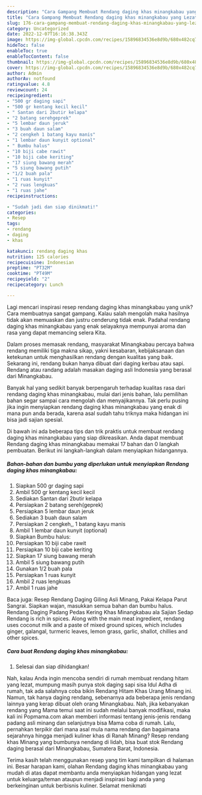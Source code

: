 ```yaml
---
description: "Cara Gampang Membuat Rendang daging khas minangkabau yang Lezat Sekali"
title: "Cara Gampang Membuat Rendang daging khas minangkabau yang Lezat Sekali"
slug: 176-cara-gampang-membuat-rendang-daging-khas-minangkabau-yang-lezat-sekali
category: Uncategorized
date: 2022-12-07T16:16:38.343Z
image: https://img-global.cpcdn.com/recipes/15896834536e8d9b/680x482cq70/rendang-daging-khas-minangkabau-foto-resep-utama.jpg
hideToc: false
enableToc: true
enableTocContent: false
thumbnail: https://img-global.cpcdn.com/recipes/15896834536e8d9b/680x482cq70/rendang-daging-khas-minangkabau-foto-resep-utama.jpg
cover: https://img-global.cpcdn.com/recipes/15896834536e8d9b/680x482cq70/rendang-daging-khas-minangkabau-foto-resep-utama.jpg
author: Admin
authorAv: notfound
ratingvalue: 4.8
reviewcount: 24
recipeingredient:
- "500 gr daging sapi"
- "500 gr kentang kecil kecil"
- " Santan dari 2butir kelapa"
- "2 batang serehgeprek"
- "5 lembar daun jeruk"
- "3 buah daun salam"
- "2 cengkeh 1 batang kayu manis"
- "1 lembar daun kunyit optional"
- " Bumbu halus"
- "10 biji cabe rawit"
- "10 biji cabe keriting"
- "17 siung bawang merah"
- "5 siung bawang putih"
- "1/2 buah pala"
- "1 ruas kunyit"
- "2 ruas lengkuas"
- "1 ruas jahe"
recipeinstructions:

- "Sudah jadi dan siap dinikmati!"
categories:
- Resep
tags:
- rendang
- daging
- khas

katakunci: rendang daging khas 
nutrition: 125 calories
recipecuisine: Indonesian
preptime: "PT32M"
cooktime: "PT49M"
recipeyield: "2"
recipecategory: Lunch

---
```





Lagi mencari inspirasi resep rendang daging khas minangkabau yang unik? Cara membuatnya sangat gampang. Kalau salah mengolah maka hasilnya tidak akan memuaskan dan justru cenderung tidak enak. Padahal rendang daging khas minangkabau yang enak selayaknya mempunyai aroma dan rasa yang dapat memancing selera Kita.





Dalam proses memasak rendang, masyarakat Minangkabau percaya bahwa rendang memiliki tiga makna sikap, yakni kesabaran, kebijaksanaan dan ketekunan untuk menghasilkan rendang dengan kualitas yang baik. Sekarang ini, rendang bukan hanya dibuat dari daging kerbau atau sapi. Rendang atau randang adalah masakan daging asli Indonesia yang berasal dari Minangkabau.

Banyak hal yang sedikit banyak berpengaruh terhadap kualitas rasa dari rendang daging khas minangkabau, mulai dari jenis bahan, lalu pemilihan bahan segar sampai cara mengolah dan menyajikannya. Tak perlu pusing jika ingin menyiapkan rendang daging khas minangkabau yang enak di mana pun anda berada, karena asal sudah tahu triknya maka hidangan ini bisa jadi sajian spesial.






Di bawah ini ada beberapa tips dan trik praktis untuk membuat rendang daging khas minangkabau yang siap dikreasikan. Anda dapat membuat Rendang daging khas minangkabau memakai 17 bahan dan 0 langkah pembuatan. Berikut ini langkah-langkah dalam menyiapkan hidangannya.

<!--inarticleads1-->

##### Bahan-bahan dan bumbu yang diperlukan untuk menyiapkan Rendang daging khas minangkabau:

1. Siapkan 500 gr daging sapi
1. Ambil 500 gr kentang kecil kecil
1. Sediakan  Santan dari 2butir kelapa
1. Persiapkan 2 batang sereh(geprek)
1. Persiapkan 5 lembar daun jeruk
1. Sediakan 3 buah daun salam
1. Persiapkan 2 cengkeh,, 1 batang kayu manis
1. Ambil 1 lembar daun kunyit (optional)
1. Siapkan  Bumbu halus:
1. Persiapkan 10 biji cabe rawit
1. Persiapkan 10 biji cabe keriting
1. Siapkan 17 siung bawang merah
1. Ambil 5 siung bawang putih
1. Gunakan 1/2 buah pala
1. Persiapkan 1 ruas kunyit
1. Ambil 2 ruas lengkuas
1. Ambil 1 ruas jahe


Baca juga: Resep Rendang Daging Giling Asli Minang, Pakai Kelapa Parut Sangrai. Siapkan wajan, masukkan semua bahan dan bumbu halus. Rendang Daging Padang Pedas Kering Khas Minangkabau ala Sajian Sedap Rendang is rich in spices. Along with the main meat ingredient, rendang uses coconut milk and a paste of mixed ground spices, which includes ginger, galangal, turmeric leaves, lemon grass, garlic, shallot, chillies and other spices. 

<!--inarticleads2-->

##### Cara buat Rendang daging khas minangkabau:


1. Selesai dan siap dihidangkan!

Nah, kalau Anda ingin mencoba sendiri di rumah membuat rendang hitam yang lezat, mumpung masih punya stok daging sapi sisa Idul Adha di rumah, tak ada salahnya coba bikin Rendang Hitam Khas Urang Minang ini. Namun, tak hanya daging rendang, sebenarnya ada beberapa jenis rendang lainnya yang kerap dibuat oleh orang Minangkabau. Nah, jika kebanyakan rendang yang Mama temui saat ini sudah melalui banyak modifikasi, maka kali ini Popmama.com akan memberi informasi tentang jenis-jenis rendang padang asli minang dan selanjutnya bisa Mama coba di rumah. Lalu, pernahkan terpikir dari mana asal mula nama rendang dan bagaimana sejarahnya hingga menjadi kuliner khas di Ranah Minang? Resep rendang khas Minang yang bumbunya nendang di lidah, bisa buat stok Rendang daging berasal dari Minangkabau, Sumatera Barat, Indonesia. 

Terima kasih telah menggunakan resep yang tim kami tampilkan di halaman ini. Besar harapan kami, olahan Rendang daging khas minangkabau yang mudah di atas dapat membantu anda menyiapkan hidangan yang lezat untuk keluarga/teman ataupun menjadi inspirasi bagi anda yang berkeinginan untuk berbisnis kuliner. Selamat menikmati
